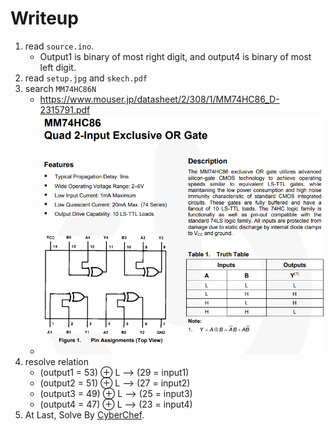 # Writeup

1. read `source.ino`.
    - Output1 is binary of most right digit, and output4 is binary of most left digit.
1. read `setup.jpg` and `skech.pdf`
1. search `MM74HC86N`
    - <https://www.mouser.jp/datasheet/2/308/1/MM74HC86_D-2315791.pdf>
    - ![alt](MM.png)
1. resolve relation
    - (output1 = 53) $\oplus$ L --> (29 = input1)
    - (output2 = 51) $\oplus$ L --> (27 = input2)
    - (output3 = 49) $\oplus$ L --> (25 = input3)
    - (output4 = 47) $\oplus$ L --> (23 = input4)
1. At Last, Solve By [CyberChef](https://gchq.github.io/CyberChef/#recipe=From_Binary('Line%20feed',8)To_Hex('CRLF',0/disabled)XOR(%7B'option':'Binary','string':'01010101'%7D,'Standard',false)Find_/_Replace(%7B'option':'Regex','string':'%5C%5Cn'%7D,'',true,false,true,false/disabled)&input=MDAxMTAwMTEKMDAxMTEwMDEKMDAxMTAxMDAKMDAxMTAwMTAKMDAxMDExMTAKMDAxMTAxMDAKMDExMDAxMDAKMDExMDAwMTEKMDAxMTAxMTEKMDExMDExMDEKMDExMDAxMDEKMDExMDAxMTEKMDExMDAwMTAKMDAxMTAxMTAKMDAxMTAwMTEKMDExMDAxMTAKMDExMDAwMTAKMDExMDAwMDEKMDAxMTAxMTEKMDExMDAxMDAKMDExMDAxMDAKMDExMDAwMDAKMDAxMTAwMTEKMDExMDAwMTAKMDAxMTAxMTAKMDExMDAxMTAKMDAxMTAwMDAKMDExMDAxMTEKMDAxMTAwMTEKMDExMDAwMTEKMDExMDAxMTEKMDExMDAxMTEKMDAxMTAwMDEKMDExMDExMDEKMDExMDAwMDEKMDAxMTAxMTEKMDAxMTAxMTAKMDAxMDEwMDA).
